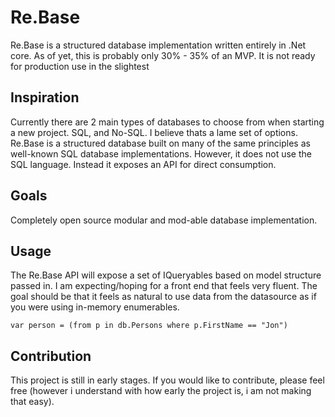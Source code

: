 # Re.Base

Re.Base is a structured database implementation written entirely in .Net core. As of yet, this is probably only 30% - 35% of an MVP. It is not ready for production use in the slightest

## Inspiration

Currently there are 2 main types of databases to choose from when starting a new project. SQL, and No-SQL. I believe thats a lame set of options. Re.Base is a structured database built on many of the same principles as well-known SQL database implementations. However, it does not use the SQL language. Instead it exposes an API for direct consumption. 

## Goals

Completely open source modular and mod-able database implementation. 

## Usage

The Re.Base API will expose a set of IQueryables based on model structure passed in. I am expecting/hoping for a front end that feels very fluent. The goal should be that it feels as natural to use data from the datasource as if you were using in-memory enumerables. 

`var person = (from p in db.Persons where p.FirstName == "Jon")`

## Contribution

This project is still in early stages. If you would like to contribute, please feel free (however i understand with how early the project is, i am not making that easy). 

